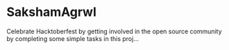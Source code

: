# SakshamAgrwl
Celebrate Hacktoberfest by getting involved in the open source community by completing some simple tasks in this proj…
